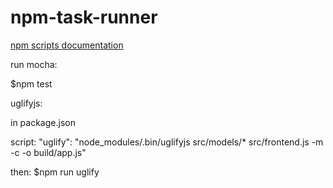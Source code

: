 # npm-task-runner

<a href="https://docs.npmjs.com/misc/scripts">npm scripts documentation</a>

run mocha: 

$npm test

uglifyjs:

in package.json

script:
"uglify": "node_modules/.bin/uglifyjs src/models/* src/frontend.js -m -c -o build/app.js"

then: $npm run uglify